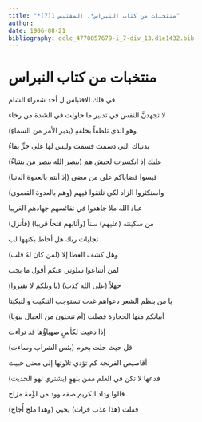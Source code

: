 ```yaml
---
title: "*منتخبات من كتاب النبراس*. المقتبس 1(7)"
author: 
date: 1906-08-21
bibliography: oclc_4770057679-i_7-div_13.d1e1432.bib
---
```




#  منتخبات من كتاب النبراس 


 في فلك الاقتباس ل  أحد  شعراء الشام 

 لا تجهدنَّ النفس في تدبير ما   حاولت في الشدة من رخاء  

 وهو الذي تلطفاً بخلقهِ   (يدبر الأمر من السماءِ)  

 بدنياك التي دسمت فسمت   وليس لها على حرٍّ بقاءُ  

 عليك إذ انكسرت لجيش هم   (بنصر الله ينصر من يشاءُ)  

 قيسوا قضاياكم على من مضى   (إذ أنتم بالعدوة الدنيا)  

 واستكثروا الزاد لكي تلتقوا   فيهم (وهم بالعدوة القصوى)  

 عباد الله ملا جاهدوا في   نفائسهم جهادهم الغريبا  

 (فأنزل) من سكينته (عليهم)   سناً (وأثابهم فتحاً قريبا)  

 تجليات ربك هل   أحاط بكنهها لب  

 وهل كشف الغطا إلا   (لمن كان لهُ قلب)  

 لمن أشاعوا سلوتي   عنكم أقول ما يجب  

 (يا ويلكم لا تفتروا)   جهلاً (على الله كذب)  

 يا من بنظم الشعر دعواهم غدت   تستوجب التنكيت والتبكيتا  

 أبياتكم منها الحجارة فصلت   (أم تنحتون من الجبال بيوتا)  

 إذا دعيت لكأسٍ   صهباؤُها قد تراَءت  

 قل حيث حلت بحرم   (بئس الشراب وساَءت)  

 أقاصيص الفرنجة كم تؤدي   تلاوتها إلى معنى خبيث  

 فدعها لا تكن في العلم ممن   بلهوٍ (يشتري لهو الحديث)  

 قالوا وداد الكريم صفه   وود من لؤْمهُ مزاج  

 فقلت (هذا عذب فرات)   يحيي (وهذا ملح أُجاج)  
